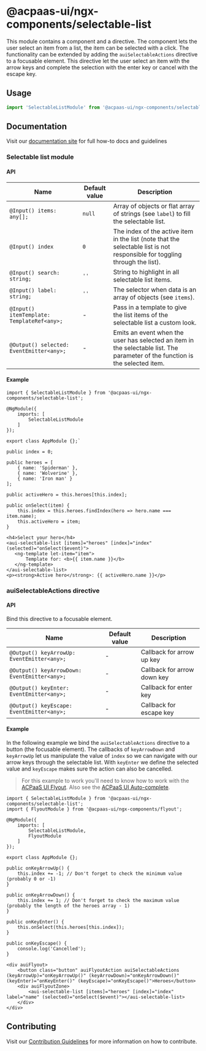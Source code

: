 # @acpaas-ui/ngx-components/selectable-list

This module contains a component and a directive. The component lets the user select an item from a list, the item can be selected with a click.
The functionality can be extended by adding the `auiSelectableActions` directive to a focusable element. This directive let the user select an item with the arrow keys and complete the selection with the enter key or cancel with the escape key.

## Usage

```javascript
import 'SelectableListModule' from '@acpaas-ui/ngx-components/selectable-list'`;
```

## Documentation

Visit our [documentation site](https://acpaas-ui.digipolis.be/) for full how-to docs and guidelines

### Selectable list module

#### API

| Name         | Default value | Description |
| -----------  | ------ | -------------------------- |
| `@Input() items: any[];` | `null` | Array of objects or flat array of strings (see `label`) to fill the selectable list. |
| `@Input() index` | `0` | The index of the active item in the list (note that the selectable list is not responsible for toggling through the list). |
| `@Input() search: string;` | `''` | String to highlight in all selectable list items. |
| `@Input() label: string;` | `''` | The selector when data is an array of objects (see `items`). |
| `@Input() itemTemplate: TemplateRef<any>;` | - | Pass in a template to give the list items of the selectable list a custom look. |
| `@Output() selected: EventEmitter<any>;` | - | Emits an event when the user has selected an item in the selectable list. The parameter of the function is the selected item. |

#### Example

```
import { SelectableListModule } from '@acpaas-ui/ngx-components/selectable-list';

@NgModule({
	imports: [
		SelectableListModule
	]
});

export class AppModule {};`
```

```
public index = 0;

public heroes = [
    { name: 'Spiderman' },
    { name: 'Wolverine' },
    { name: 'Iron man' }
];

public activeHero = this.heroes[this.index];

public onSelect(item) {
	this.index = this.heroes.findIndex(hero => hero.name === item.name);
	this.activeHero = item;
}
```

```
<h4>Select your hero</h4>
<aui-selectable-list [items]="heroes" [index]="index" (selected)="onSelect($event)">
   <ng-template let-item="item">
       Template for: <b>{{ item.name }}</b>
   </ng-template>
</aui-selectable-list>
<p><strong>Active hero</strong>: {{ activeHero.name }}</p>
```

### auiSelectableActions directive

#### API

Bind this directive to a focusable element.

| Name         | Default value | Description |
| -----------  | ------ | -------------------------- |
| `@Output() keyArrowUp: EventEmitter<any>;` | - | Callback for arrow up key |
| `@Output() keyArrowDown: EventEmitter<any>;` | - | Callback for arrow down key |
| `@Output() keyEnter: EventEmitter<any>;` | - | Callback for enter key |
| `@Output() keyEscape: EventEmitter<any>;` | - | Callback for escape key |

#### Example

In the following example we bind the `auiSelectableActions` directive to a button (the focusable element). The callbacks of `keyArrowDown` and `keyArrowUp` let us manipulate the value of `index` so we can navigate with our arrow keys through the selectable list. With `keyEnter` we define the selected value and `keyEscape` makes sure the action can also be cancelled.

> For this example to work you'll need to know how to work with the [ACPaaS UI Flyout](../flyout/README.md). Also see the [ACPaaS UI Auto-complete](../forms/src/lib/auto-complete/README.md).

```
import { SelectableListModule } from '@acpaas-ui/ngx-components/selectable-list';
import { FlyoutModule } from '@acpaas-ui/ngx-components/flyout';

@NgModule({
	imports: [
		SelectableListModule,
		FlyoutModule
	]
});

export class AppModule {};
```

```
public onKeyArrowUp() {
    this.index += -1; // Don't forget to check the minimum value (probably 0 or -1)
}

public onKeyArrowDown() {
    this.index += 1; // Don't forget to check the maximum value (probably the length of the heroes array - 1)
}

public onKeyEnter() {
	this.onSelect(this.heroes[this.index]);
}

public onKeyEscape() {
    console.log('Cancelled');
}
```

```
<div auiFlyout>
    <button class="button" auiFlyoutAction auiSelectableActions (keyArrowUp)="onKeyArrowUp()" (keyArrowDown)="onKeyArrowDown()" (keyEnter)="onKeyEnter()" (keyEscape)="onKeyEscape()">Heroes</button>
    <div auiFlyoutZone>
        <aui-selectable-list [items]="heroes" [index]="index" label="name" (selected)="onSelect($event)"></aui-selectable-list>
    </div>
</div>
```

## Contributing

Visit our [Contribution Guidelines](../../CONTRIBUTING.md) for more information on how to contribute.
